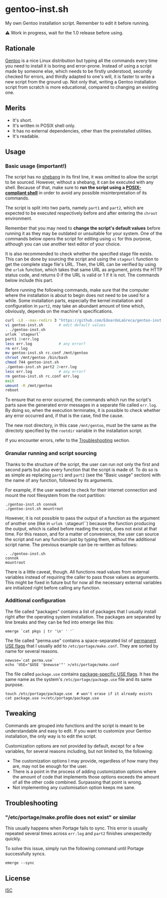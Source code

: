gentoo-inst.sh
==============

My own Gentoo installation script. Remember to edit it before running.

⚠️ Work in progress, wait for the 1.0 release before using.

## Rationale

[Gentoo](https://www.gentoo.org/) is a nice Linux distribution but typing all the commands every time you need to install it is boring and error-prone. Instead of using a script made by someone else, which needs to be firstly understood, secondly checked for errors, and thirdly adapted to one's will, it is faster to write a new script from the ground up. Not only that, writing a Gentoo installation script from scratch is more educational, compared to changing an existing one.

## Merits

- It's short.
- It's written in POSIX shell only.
- It has no external dependencies, other than the preinstalled utilities.
- It's readable.

## Usage

### Basic usage (important!)

The script has no [shebang](https://en.wikipedia.org/wiki/Shebang_(Unix)) in its first line, it was omitted to allow the script to be sourced. However, without a shebang, it can be executed with any shell. Because of that, make sure to **run the script using a [POSIX-compliant shell](https://wiki.archlinux.org/title/Command-line_shell#POSIX_compliant)** in order to avoid any possible misinterpretation of its commands.

The script is split into two parts, namely `part1` and `part2`, which are expected to be executed respectively before and after entering the `chroot` environment.

Remember that you may need to **change the script's default values** before running it as they may be outdated or unsuitable for your system. One of the commands below opens the script for editing using `vi` for this purpose, although you can use another text editor of your choice.

It is also recommended to check whether the specified stage file exists. This can be done by sourcing the script and using the `stageurl` function to get the complete stage file's URL. Then, the URL can be verified by using the `urlok` function, which takes that same URL as argument, prints the HTTP status code, and returns 0 if the URL is valid or 1 if it is not. The commands below include this part.

Before running the following commands, make sure that the computer where the installation is about to begin does not need to be used for a while. Some installation parts, especially the kernel installation and configuration in `part2`, may take an abundant amount of time which, obviously, depends on the machine's specifications.

```sh
curl -LO --max-redirs 3 "https://github.com/EdoardoLaGreca/gentoo-inst.sh/raw/refs/heads/main/{gentoo-inst.sh,rc.conf}"
vi gentoo-inst.sh		# edit default values
. ./gentoo-inst.sh
urlok `stageurl`
part1 2>err.log
less err.log			# any error?
rm err.log
mv gentoo-inst.sh rc.conf /mnt/gentoo
chroot /mnt/gentoo /bin/bash
chmod 744 gentoo-inst.sh
./gentoo-inst.sh part2 2>err.log
less err.log			# any error?
rm gentoo-inst.sh rc.conf err.log
exit
umount -R /mnt/gentoo
reboot
```

To ensure that no error occurred, the commands which run the script's parts save the generated error messages in a separate file called `err.log`. By doing so, when the execution terminates, it is possible to check whether any error occurred and, if that is the case, find the cause.

The new root directory, in this case  `/mnt/gentoo`, must be the same as the directoty specified by the `rootdir` variable in the installation script.

If you encounter errors, refer to the [Troubleshooting](#troubleshooting) section.

### Granular running and script sourcing

Thanks to the structure of the script, the user can run not only the first and second parts but also every function that the script is made of. To do so is as simple as replacing `part1` and `part2` (see the "Basic usage" section) with the name of any function, followed by its arguments.

For example, if the user wanted to check for their internet connection and mount the root filesystem from the root partition:

```
./gentoo-inst.sh connok
./gentoo-inst.sh mountroot
```

However, it is not possible to pass the output of a function as the argument of another one (like in `urlok \`stageurl\``) because the function producing the output, which is called before reading the script, does not exist at that time. For this reason, and for a matter of convenience, the user can source the script and run any function just by typing them, without the additional script name. The previous example can be re-written as follows:

```
. ./gentoo-inst.sh
connok
mountroot
```

There is a little caveat, though. All functions read values from external variables instead of requiring the caller to pass those values as arguments. This might be fixed in future but for now all the necessary external variables are initialized right before calling any function. <!-- TODO -->

### Additional configuration

The file called "packages" contains a list of packages that I usually install right after the operating system installation. The packages are separated by line breaks and they can be fed into emerge like this:

```
emerge `cat pkgs | tr '\n' ' '`
```

The file called "perma.use" contains a space-separated list of [permanent USE flags](https://wiki.gentoo.org/wiki/Handbook:AMD64/Working/USE#Declare_permanent_USE_flags) that I usually add to `/etc/portage/make.conf`. They are sorted by name for several reasons.

```
newuse=`cat perma.use`
echo 'USE="$USE '$newuse'"' >/etc/portage/make.conf
```

The file called `package.use` contains [package-specific USE flags](https://wiki.gentoo.org/wiki/Handbook:AMD64/Working/USE#Declaring_USE_flags_for_individual_packages). It has the same name as the system's `/etc/portage/package.use` file and its same purpose.

```
touch /etc/portage/package.use	# won't erase if it already exists
cat package.use >>/etc/portage/package.use
```

## Tweaking

Commands are grouped into functions and the script is meant to be understandable and easy to edit. If you want to customize your Gentoo installation, the only way is to edit the script.

Customization options are not provided by default, except for a few variables, for several reasons including, but not limited to, the following:

- The customization options I may provide, regardless of how many they are, may not be enough for the user.
- There is a point in the process of adding customization options where the amount of code that implements those options exceeds the amount of all the other code combined. Surpassing that point is wrong.
- Not implementing any customisation option keeps me sane.

## Troubleshooting

### "/etc/portage/make.profile does not exist" or similar

This usually happens when Portage fails to sync. This error is usually repeated several times across `err.log` and `part2` finishes unexpectedly quickly.

To solve this issue, simply run the following command until Portage successfully syncs.

```
emerge --sync
```

## License

[ISC](LICENSE)
